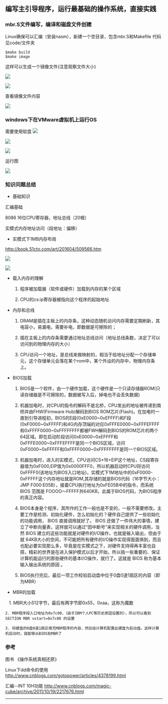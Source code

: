 ## 编写主引导程序，运行最基础的操作系统，直接实践

### mbr.S文件编写，编译和磁盘文件创建

Linux确保可以汇编（安装nasm），新建一个空目录，包含mbr.S和Makefile
代码见code/文件夹

```
$make build
$make image
```

这样可以生成一个镜像文件(注意观察文件大小)

![](../01_BIOS_to_MBR/imgs/mk_01.jpg)

![](../01_BIOS_to_MBR/imgs/mk_02.jpg)

查看镜像文件内容

![](../01_BIOS_to_MBR/imgs/xxd.jpg)

### windows下在VMware虚拟机上运行OS

需要使用软盘
![](../01_BIOS_to_MBR/imgs/vm_01.jpg)

![](../01_BIOS_to_MBR/imgs/vm_02.jpg)

![](../01_BIOS_to_MBR/imgs/vm_03.jpg)

运行图

![](../01_BIOS_to_MBR/imgs/vm_04.jpg)

### 知识问题总结

* 基础知识

汇编基础

8086 16位CPU寄存器，地址总线（20根）

实模式内存地址访问（段地址：偏移）

* 实模式下1MB内存布局

http://book.51cto.com/art/201604/509566.htm

![](../01_BIOS_to_MBR/imgs/mbr_1.jpg)

![](../01_BIOS_to_MBR/imgs/mbr_2.jpg)


* 载入内存的理解

    1. 程序被加载器（软件或硬件）加载到内存的某个区域

    2. CPU的cs:ip寄存器被指向这个程序的起始地址

* 内存和总线

    1. DRAM是插在主板上的内存条，这种动态随机访问内存需要定期刷新，其电容小，易漏电，需要补电，即数据是可擦除的；

    2. 插在主板上的内存条需要通过地址总线访问（地址总线条数，决定了可以访问到的物理内存的大小）

    3. CPU访问一个地址，是总线来做映射的，相当于给地址分配一个存储单元，这个存储单元会落在某个rom中，某个外设的内存中，物理内存条上。
    
* BIOS加载

    1. BIOS是一个软件，由一个硬件加载，这个硬件是一个只读存储器ROM(只读存储器是不可擦除的，数据被写入后，掉电也不会丢失数据)

    2. 机器加电时，对CPU的指令的解码不是北桥，CPU发出的地址被传递到南桥并由FHW(Firmware Hub)解码到BIOS ROM芯片(Flash)。在加电时一直到引导进程初，BIOS的E段(0xE0000~0xEFFFF)和F段(0xF0000~0xFFFFF)和4G内存顶端的对应0xFFFE0000~0xFFFEFFFF和0xFFFF0000~0xFFFFFFFF都被FWH解码到BIOS的ROM芯片的两个64区域。即在启动阶段访问0xE0000~0xEFFFF和0xFFFE0000~0xFFFEFFFF是同一个BIOS区域，访问0xF0000~0xFFFFF和0xFFFF0000~0xFFFFFFFF是同一个BIOS区域。

    3. 机器加电时，进入的实模式，CPU访问CS*16+EIP这个地址，CS段寄存器值为0xF000,EIP值为0x0000FFF0，所以机器启动时CPU将访问0xFFFF0(该地址为BIOS入口地址)，实模式下1M地址中的0xF0000-0xFFFFF这个内存地址就是ROM,其存储的就是BIOS代码（16字节大小：JMP F000:E05B），接着CPU执行地址为0xFE05B中的指令，而系统 BIOS 范围是 FOOOO～FFFFF共640KB，此属于BIOS代码，为BIOS程序的真正内容。

    4. BIOS本身是个程序，其所作的工作一般也是不变的，一般不需要修改。主要工作是检测、初始化硬件，怎么初始化的？硬件自己提供了一些初始化的功能调用， BIOS 直接调用就好了。 BIOS 还做了一件伟大的事情，建立了中断向量表，这样就可以通过“田中断号”来实现相关的硬件调用，当然 BIOS 建立的这些功能就是对硬件的I/O操作，也就是输入输出，但由于就 64KB大小的空间，不可能把所有硬件的I/O操作实现得面面俱到，而且也配必要实现那么多，毕竟是在实模式之下，对硬件支持得再丰富也自搭，精彩的世界是在进入保护模式以后才开始，所以挑一些重要的、保证计算机能运行的那些硬件的基本I/O操作，就行了。这就是 BIOS 称为基本输入输出系统的原因 。

    5. BIOS执行完后，最后一项工作校验启动盘中位于0盘0道1扇区的内容（即为MBR）

* MBR的加载

    1. MBR大小512字节，最后有两字节即0x55，0xaa，这称为魔数

    2. MBR程序段入口地址为0x7c00，（由于IBM个人PC等历史原因设置的），所以可以看到SECTION MBR vstart=0x7c00 的设置

    3. 将硬盘的0盘0道1扇区填充MBR程序的内容，然后给计算机配置此硬盘为启动盘。这样计算机启动时，就能够从BIOS到MBR了

### 参考

图书 《操作系统真相还原》

Linux下dd命令的使用
http://www.cnblogs.com/gotopower/articles/4378199.html

汇编--INT 10H功能
http://www.cnblogs.com/magic-cube/archive/2011/10/19/2217676.html

---

